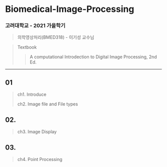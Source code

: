 # Biomedical-Image-Processing

### 고려대학교 - 2021 가을학기
> 의학영상처리(BMED318) - 이기성 교수님

> Textbook
>> A computational Introdection to Digital Image Processing, 2nd Ed.


---

## 01
> ch1. Introduce
>
> ch2. Image file and File types


## 02. 
> ch3. Image Display


## 03. 
> ch4. Point Processing
